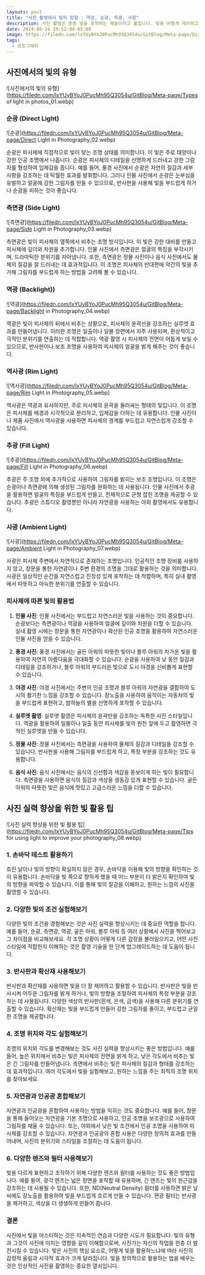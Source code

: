 ```yaml
---
layouts: post
title: "사진 촬영에서 빛의 방향 : 역광, 순광, 측광, 사광"
description: 사진 촬영은 종종 빛을 포착하는 예술이라고 불립니다. 빛을 어떻게 제어하고 조작하는지에 따라 사진의 품질과 감정적 표현이 크게 달라집니다. 빛을 잘 다루면 단순한 장면도 아름답고 감동적인 이미지로 변할 수 있습니다. 이 글에서는 사진에서 중요한 다양한 빛의 유형과 이 빛들을 효과적으로 사용하는 방법에 대해 알아보겠습니다.
date: 2024-08-24 19:52:04-05:00
image: https://filedn.com/lxYUyBYoJ0PucMh95Q3054u/GitBlog/Meta-page/Direction%20of%20light%20in%20photography.jpg
tags:
  - 포토그래피
---
```

## 사진에서의 빛의 유형
![사진에서의 빛의 유형](https://filedn.com/lxYUyBYoJ0PucMh95Q3054u/GitBlog/Meta-page/Types of light in photos_01.webp) 

### **순광 (Direct Light)**
![순광](https://filedn.com/lxYUyBYoJ0PucMh95Q3054u/GitBlog/Meta-page/Direct Light in Photography_02.webp) 

순광은 피사체에 직접적으로 빛이 닿는 조명 상태를 의미합니다. 이 빛은 주로 태양이나 강한 인공 조명에서 나옵니다. 순광은 피사체의 디테일을 선명하게 드러내고 강한 그림자를 형성하여 입체감을 줍니다. 예를 들어, 풍경 사진에서 순광은 자연의 질감과 세부 사항을 강조하는 데 탁월한 효과를 발휘합니다. 그러나 인물 사진에서 순광은 눈부심을 유발하고 얼굴에 강한 그림자를 만들 수 있으므로, 반사판을 사용해 빛을 부드럽게 하거나 순광을 피하는 것이 좋습니다.

### **측면광 (Side Light)**
![측면광](https://filedn.com/lxYUyBYoJ0PucMh95Q3054u/GitBlog/Meta-page/Side Light in Photography_03.webp) 

측면광은 빛이 피사체의 옆쪽에서 비추는 조명 방식입니다. 이 빛은 강한 대비를 만들고 피사체에 깊이와 차원을 추가합니다. 인물 사진에서 측면광은 얼굴의 특징을 부각시키며, 드라마틱한 분위기를 자아냅니다. 또한, 측면광은 정물 사진이나 음식 사진에서도 물체의 질감을 잘 드러내는 데 효과적입니다. 이 조명은 피사체의 반대편에 약간의 빛을 추가해 그림자를 부드럽게 하는 방법을 고려해 볼 수 있습니다.

### **역광 (Backlight)**)
![역광](https://filedn.com/lxYUyBYoJ0PucMh95Q3054u/GitBlog/Meta-page/Backlight in Photography_04.webp) 

역광은 빛이 피사체의 뒤에서 비추는 상황으로, 피사체의 윤곽선을 강조하는 실루엣 효과를 만들어냅니다. 이러한 조명은 일출이나 일몰 장면에서 자주 사용되며, 환상적이고 극적인 분위기를 연출하는 데 적합합니다. 역광 촬영 시 피사체의 전면이 어둡게 보일 수 있으므로, 반사판이나 보조 조명을 사용하여 피사체의 얼굴을 밝게 해주는 것이 좋습니다.

### **역사광 (Rim Light)**
![역사광](https://filedn.com/lxYUyBYoJ0PucMh95Q3054u/GitBlog/Meta-page/Rim Light in Photography_05.webp) 

역사광은 역광과 유사하지만, 주로 피사체의 윤곽을 둘러싸는 형태의 빛입니다. 이 조명은 피사체를 배경과 시각적으로 분리하고, 입체감을 더하는 데 유용합니다. 인물 사진이나 제품 사진에서 역사광을 사용하면 피사체의 경계를 부드럽고 자연스럽게 강조할 수 있습니다.

### **추광 (Fill Light)**
![추광](https://filedn.com/lxYUyBYoJ0PucMh95Q3054u/GitBlog/Meta-page/Fill Light in Photography_06.webp) 

추광은 주 조명 외에 추가적으로 사용하여 그림자를 밝히는 보조 조명입니다. 이 조명은 순광이나 측면광에 의해 생성된 그림자를 완화하는 데 사용됩니다. 인물 사진에서 추광을 활용하면 얼굴의 특징을 부드럽게 만들고, 전체적으로 균형 잡힌 조명을 제공할 수 있습니다. 추광은 스튜디오 촬영뿐만 아니라 자연광을 사용하는 야외 촬영에서도 유용합니다.

### **사광 (Ambient Light)**
![사광](https://filedn.com/lxYUyBYoJ0PucMh95Q3054u/GitBlog/Meta-page/Ambient Light in Photography_07.webp) 

사광은 피사체 주변에서 자연적으로 존재하는 조명입니다. 인공적인 조명 장비를 사용하지 않고, 창문을 통한 자연광이나 주변 환경의 조명을 그대로 활용하는 것을 의미합니다. 사광은 일상적인 순간을 자연스럽고 진정성 있게 포착하는 데 적합하며, 특히 실내 촬영에서 따뜻하고 아늑한 분위기를 연출할 수 있습니다.

### **피사체에 따른 빛의 활용법**

1. **인물 사진**: 인물 사진에서는 부드럽고 자연스러운 빛을 사용하는 것이 중요합니다. 순광보다는 측면광이나 역광을 사용하여 얼굴에 깊이와 차원을 더할 수 있습니다. 실내 촬영 시에는 창문을 통한 자연광이나 확산된 인공 조명을 활용하여 자연스러운 인물 사진을 얻을 수 있습니다.
    
2. **풍경 사진**: 풍경 사진에서는 골든 아워의 따뜻한 빛이나 블루 아워의 차가운 빛을 활용하여 자연의 아름다움을 극대화할 수 있습니다. 순광을 사용하여 낮 동안 질감과 디테일을 강조하거나, 블루 아워의 부드러운 빛으로 도시 야경을 신비롭게 표현할 수 있습니다.
    
3. **야경 사진**: 야경 사진에서는 주변의 인공 조명과 블루 아워의 자연광을 결합하여 도시의 활기찬 느낌을 강조할 수 있습니다. 장노출을 사용하여 움직이는 자동차의 빛을 부드럽게 표현하고, 밤하늘의 별을 선명하게 포착할 수 있습니다.
    
4. **실루엣 촬영**: 실루엣 촬영은 피사체의 윤곽만을 강조하는 독특한 사진 스타일입니다. 역광을 활용하여 일몰이나 일출 동안 피사체를 빛의 원천 앞에 두고 촬영하면 극적인 실루엣을 만들 수 있습니다.
    
5. **정물 사진**: 정물 사진에서는 측면광을 사용하여 물체의 질감과 디테일을 강조할 수 있습니다. 반사판을 사용해 그림자를 부드럽게 하고, 특정 부분을 강조하는 것도 유용합니다.
    
6. **음식 사진**: 음식 사진에서는 음식의 신선함과 색감을 돋보이게 하는 빛이 필요합니다. 측면광을 사용하면 음식의 질감과 색상을 생동감 있게 표현할 수 있습니다. 골든 아워의 따뜻한 빛은 음식에 맛있고 고급스러운 느낌을 더할 수 있습니다.
    

## **사진 실력 향상을 위한 빛 활용 팁**
![사진 실력 향상을 위한 빛 활용 팁](https://filedn.com/lxYUyBYoJ0PucMh95Q3054u/GitBlog/Meta-page/Tips for using light to improve your photography_08.webp) 

### **1. 손바닥 테스트 활용하기**

흐린 날이나 빛의 방향이 확실하지 않은 경우, 손바닥을 이용해 빛의 방향을 확인하는 것이 유용합니다. 손바닥을 빛 쪽으로 향하게 했을 때 어느 부분이 더 밝은지 확인하여 빛의 방향을 파악할 수 있습니다. 이를 통해 빛의 질감을 이해하고, 원하는 느낌의 사진을 촬영할 수 있습니다.

### **2. 다양한 빛의 조건 실험해보기**

다양한 빛의 조건을 경험해보는 것은 사진 실력을 향상시키는 데 중요한 역할을 합니다. 예를 들어, 순광, 측면광, 역광, 골든 아워, 블루 아워 등 여러 상황에서 사진을 찍어보고 그 차이점을 비교해보세요. 각 조명 상황이 어떻게 다른 감정을 불러일으키고, 어떤 사진 스타일에 적합한지 이해하는 것은 촬영 기술을 한 단계 업그레이드하는 데 도움이 됩니다.

### **3. 반사판과 확산재 사용해보기**

반사판과 확산재를 사용하면 빛을 더 잘 제어하고 활용할 수 있습니다. 반사판은 빛을 반사시켜 어두운 그림자를 밝게 하거나, 빛의 방향을 조절하여 피사체의 특정 부분을 강조하는 데 사용됩니다. 다양한 색상의 반사판(흰색, 은색, 금색)을 사용해 다른 분위기를 연출할 수 있습니다. 확산재는 빛을 부드럽게 만들어 강한 그림자를 줄이고, 부드럽고 균일한 조명을 제공합니다.

### **4. 조명 위치와 각도 실험해보기**

조명의 위치와 각도를 변경해보는 것도 사진 실력을 향상시키는 좋은 방법입니다. 예를 들어, 높은 위치에서 비추는 빛은 피사체의 전면을 밝게 하고, 낮은 각도에서 비추는 빛은 긴 그림자를 만들어냅니다. 측면에서 비추는 빛은 피사체의 질감과 형태를 강조하는 데 효과적입니다. 여러 각도에서 빛을 실험해보고, 원하는 느낌을 주는 최적의 조명 위치를 찾아보세요.

### **5. 자연광과 인공광 혼합해보기**

자연광과 인공광을 혼합하여 사용하는 방법을 익히는 것도 중요합니다. 예를 들어, 창문을 통해 들어오는 자연광을 기본 조명으로 사용하고, 인공 조명을 보조광으로 사용하여 그림자를 채울 수 있습니다. 또는, 야외에서 낮은 빛 조건에서 인공 조명을 사용하여 피사체를 강조할 수 있습니다. 자연광과 인공광의 혼합 사용은 다양한 창의적 효과를 만들어내며, 사진의 분위기와 스타일을 조절하는 데 도움이 됩니다.

### **6. 다양한 렌즈와 필터 사용해보기**

빛을 다르게 표현하고 조작하기 위해 다양한 렌즈와 필터를 사용하는 것도 좋은 방법입니다. 예를 들어, 광각 렌즈는 넓은 장면을 포착할 때 유용하며, 긴 렌즈는 빛의 원근감을 강조하는 데 사용될 수 있습니다. 또한, ND(Neutral Density) 필터를 사용하면 밝은 날씨에도 장노출을 활용하여 빛을 부드럽게 흐르게 만들 수 있습니다. 편광 필터는 반사광을 제거하고, 색상을 더 생생하게 만들어 줍니다.

### **결론**

사진에서 빛을 마스터하는 것은 지속적인 연습과 다양한 시도가 필요합니다. 빛의 유형과 그것이 사진에 미치는 영향을 깊이 이해함으로써, 사진가는 자신의 작업을 한층 더 발전시킬 수 있습니다. 빛은 사진의 핵심 요소로, 어떻게 빛을 활용하느냐에 따라 사진의 감정적 울림과 시각적 효과가 크게 달라집니다. 빛을 창의적으로 활용하는 법을 배우는 것은 인상적인 사진을 촬영하는 중요한 열쇠입니다.
